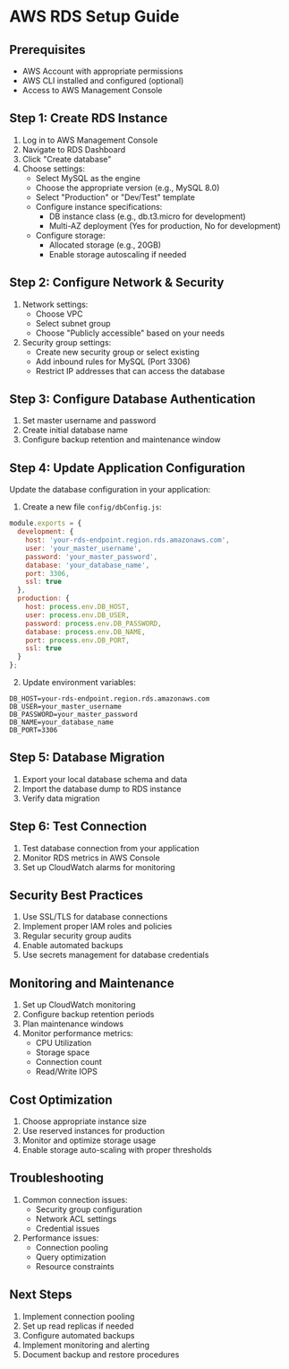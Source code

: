 # AWS RDS Setup Guide

## Prerequisites
- AWS Account with appropriate permissions
- AWS CLI installed and configured (optional)
- Access to AWS Management Console

## Step 1: Create RDS Instance

1. Log in to AWS Management Console
2. Navigate to RDS Dashboard
3. Click "Create database"
4. Choose settings:
   - Select MySQL as the engine
   - Choose the appropriate version (e.g., MySQL 8.0)
   - Select "Production" or "Dev/Test" template
   - Configure instance specifications:
     - DB instance class (e.g., db.t3.micro for development)
     - Multi-AZ deployment (Yes for production, No for development)
   - Configure storage:
     - Allocated storage (e.g., 20GB)
     - Enable storage autoscaling if needed

## Step 2: Configure Network & Security

1. Network settings:
   - Choose VPC
   - Select subnet group
   - Choose "Publicly accessible" based on your needs
2. Security group settings:
   - Create new security group or select existing
   - Add inbound rules for MySQL (Port 3306)
   - Restrict IP addresses that can access the database

## Step 3: Configure Database Authentication

1. Set master username and password
2. Create initial database name
3. Configure backup retention and maintenance window

## Step 4: Update Application Configuration

Update the database configuration in your application:

1. Create a new file `config/dbConfig.js`:
```javascript
module.exports = {
  development: {
    host: 'your-rds-endpoint.region.rds.amazonaws.com',
    user: 'your_master_username',
    password: 'your_master_password',
    database: 'your_database_name',
    port: 3306,
    ssl: true
  },
  production: {
    host: process.env.DB_HOST,
    user: process.env.DB_USER,
    password: process.env.DB_PASSWORD,
    database: process.env.DB_NAME,
    port: process.env.DB_PORT,
    ssl: true
  }
};
```

2. Update environment variables:
```env
DB_HOST=your-rds-endpoint.region.rds.amazonaws.com
DB_USER=your_master_username
DB_PASSWORD=your_master_password
DB_NAME=your_database_name
DB_PORT=3306
```

## Step 5: Database Migration

1. Export your local database schema and data
2. Import the database dump to RDS instance
3. Verify data migration

## Step 6: Test Connection

1. Test database connection from your application
2. Monitor RDS metrics in AWS Console
3. Set up CloudWatch alarms for monitoring

## Security Best Practices

1. Use SSL/TLS for database connections
2. Implement proper IAM roles and policies
3. Regular security group audits
4. Enable automated backups
5. Use secrets management for database credentials

## Monitoring and Maintenance

1. Set up CloudWatch monitoring
2. Configure backup retention periods
3. Plan maintenance windows
4. Monitor performance metrics:
   - CPU Utilization
   - Storage space
   - Connection count
   - Read/Write IOPS

## Cost Optimization

1. Choose appropriate instance size
2. Use reserved instances for production
3. Monitor and optimize storage usage
4. Enable storage auto-scaling with proper thresholds

## Troubleshooting

1. Common connection issues:
   - Security group configuration
   - Network ACL settings
   - Credential issues
2. Performance issues:
   - Connection pooling
   - Query optimization
   - Resource constraints

## Next Steps

1. Implement connection pooling
2. Set up read replicas if needed
3. Configure automated backups
4. Implement monitoring and alerting
5. Document backup and restore procedures